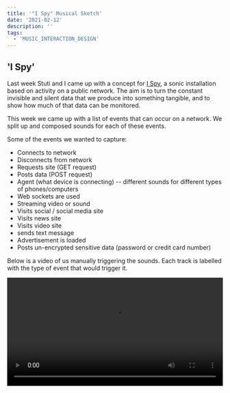 ```yaml
---
title: '"I Spy" Musical Sketch'
date: '2021-02-12'
description: ''
tags:
  - 'MUSIC_INTERACTION_DESIGN'
---
```


## 'I Spy'

Last week Stuti and I came up with a concept for [I Spy](/mixd-week-1-interaction-concept), a sonic installation based on activity on a public network. The aim is to turn the constant invisible and silent data that we produce into something tangible, and to show how much of that data can be monitored.

This week we came up with a list of events that can occur on a network. We split up and composed sounds for each of these events.

Some of the events we wanted to capture:

- Connects to network
- Disconnects from network
- Requests site (GET request)
- Posts data (POST request)
- Agent (what device is connecting) -- different sounds for different types of phones/computers
- Web sockets are used
- Streaming video or sound
- Visits social / social media site
- Visits news site
- Visits video site
- sends text message
- Advertisement is loaded
- Posts un-encrypted sensitive data (password or credit card number)

Below is a video of us manually triggering the sounds. Each track is labelled with the type of event that would trigger it.

<p>
<video style="width: 100%; max-height: none" controls name="Screen capture" src="mixd-i-spy-recording.mp4"></video>
</p>
